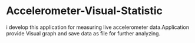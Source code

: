 # Accelerometer-Visual-Statistic
i develop this application for measuring live accelerometer data.Application provide Visual graph and save data as file for further analyzing.
